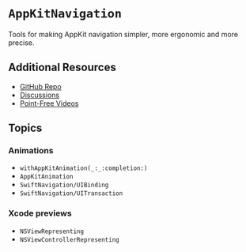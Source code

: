 # ``AppKitNavigation``

Tools for making AppKit navigation simpler, more ergonomic and more precise.

## Additional Resources

- [GitHub Repo](https://github.com/pointfreeco/swift-navigation)
- [Discussions](https://github.com/pointfreeco/swift-navigation/discussions)
- [Point-Free Videos](https://www.pointfree.co/collections/ukit)

## Topics

### Animations

- ``withAppKitAnimation(_:_:completion:)``
- ``AppKitAnimation``
- ``SwiftNavigation/UIBinding``
- ``SwiftNavigation/UITransaction``

### Xcode previews

- ``NSViewRepresenting``
- ``NSViewControllerRepresenting``
